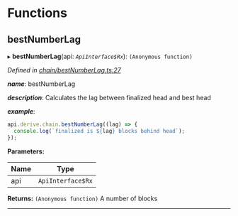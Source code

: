 

# Functions

<a id="bestnumberlag"></a>

##  bestNumberLag

▸ **bestNumberLag**(api: *`ApiInterface$Rx`*): `(Anonymous function)`

*Defined in [chain/bestNumberLag.ts:27](https://github.com/polkadot-js/api/blob/9d00dce/packages/api-derive/src/chain/bestNumberLag.ts#L27)*

*__name__*: bestNumberLag

*__description__*: Calculates the lag between finalized head and best head

*__example__*:   

```javascript
api.derive.chain.bestNumberLag((lag) => {
  console.log(`finalized is ${lag} blocks behind head`);
});
```

**Parameters:**

| Name | Type |
| ------ | ------ |
| api | `ApiInterface$Rx` |

**Returns:** `(Anonymous function)`
A number of blocks

___


